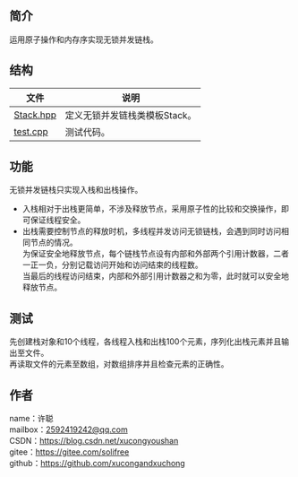 ## 简介
运用原子操作和内存序实现无锁并发链栈。

## 结构
文件|说明
-|-
[Stack.hpp](Stack.hpp)|定义无锁并发链栈类模板Stack。
[test.cpp](test.cpp)|测试代码。

## 功能
无锁并发链栈只实现入栈和出栈操作。
* 入栈相对于出栈更简单，不涉及释放节点，采用原子性的比较和交换操作，即可保证线程安全。
* 出栈需要控制节点的释放时机，多线程并发访问无锁链栈，会遇到同时访问相同节点的情况。\
为保证安全地释放节点，每个链栈节点设有内部和外部两个引用计数器，二者一正一负，分别记载访问开始和访问结束的线程数。\
当最后的线程访问结束，内部和外部引用计数器之和为零，此时就可以安全地释放节点。

## 测试
先创建栈对象和10个线程，各线程入栈和出栈100个元素，序列化出栈元素并且输出至文件。  
再读取文件的元素至数组，对数组排序并且检查元素的正确性。

## 作者
name：许聪  
mailbox：2592419242@qq.com  
CSDN：https://blog.csdn.net/xucongyoushan  
gitee：https://gitee.com/solifree  
github：https://github.com/xucongandxuchong
